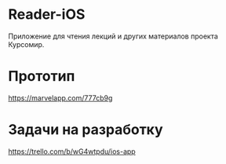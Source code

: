 # Reader-iOS

Приложение для чтения лекций и других материалов проекта Курсомир.

# Прототип

https://marvelapp.com/777cb9g

# Задачи на разработку

https://trello.com/b/wG4wtpdu/ios-app
